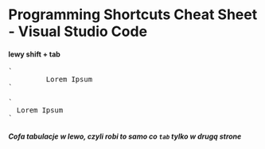 # Programming Shortcuts Cheat Sheet - Visual Studio Code
#### <b>lewy shift</b> + tab
<pre>`<div>			Lorem Ipsum</div>`</pre>
<pre>`<div>  Lorem Ipsum</div>`</pre>
##### Cofa tabulacje w lewo, czyli robi to samo co `tab` tylko w drugą strone
